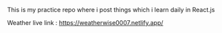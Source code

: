 This is my practice repo where i post things which i learn daily in React.js

Weather live link : https://weatherwise0007.netlify.app/

